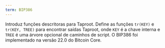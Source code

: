 ```yaml
---
term: BIP386
---
```


Introduz funções descritoras para Taproot. Define as funções `tr(KEY)` e `tr(KEY, TREE)` para encontrar saídas Taproot, onde `KEY` é a chave interna e `TREE` é uma árvore opcional de caminhos de script. O BIP386 foi implementado na versão 22.0 do Bitcoin Core.